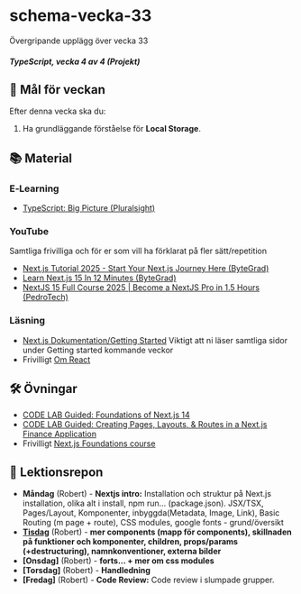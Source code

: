 # schema-vecka-33
Övergripande upplägg över vecka 33

##### TypeScript, vecka 4 av 4 (Projekt)

## 🎯 Mål för veckan

Efter denna vecka ska du:
1.  Ha grundläggande förståelse för **Local Storage**.

## 📚 Material

### E‑Learning
* [TypeScript: Big Picture (Pluralsight)](https://app.pluralsight.com/library/courses/typescript-big-picture/table-of-contents)

### YouTube
Samtliga frivilliga och för er som vill ha förklarat på fler sätt/repetition
* [Next.js Tutorial 2025 - Start Your Next.js Journey Here (ByteGrad)](https://www.youtube.com/watch?v=KAQCHfu_3jw)
* [Learn Next.js 15 In 12 Minutes (ByteGrad)](https://www.youtube.com/watch?v=p-eASfbBXEk)
* [NextJS 15 Full Course 2025 | Become a NextJS Pro in 1.5 Hours (PedroTech)](https://www.youtube.com/watch?v=6jQdZcYY8OY)

### Läsning
* [Next.js Dokumentation/Getting Started](https://nextjs.org/docs/app/getting-started) Viktigt att ni läser samtliga sidor under Getting started kommande veckor
* Frivilligt [Om React](https://nextjs.org/learn/react-foundations/what-is-react-and-nextjs)

## 🛠️ Övningar
* [CODE LAB Guided: Foundations of Next.js 14](https://app.pluralsight.com/paths/skill/nextjs)
* [CODE LAB Guided: Creating Pages, Layouts, & Routes in a Next.js Finance Application](https://app.pluralsight.com/paths/skill/nextjs)
* Frivilligt [Next.js Foundations course](https://nextjs.org/learn/dashboard-app)

## 📑 Lektionsrepon
* **Måndag** (Robert) - **Nextjs intro:** Installation och struktur på Next.js installation, olika alt i install, npm run... (package.json). JSX/TSX, Pages/Layout, Komponenter, inbyggda(Metadata, Image, Link), Basic Routing (m page + route), CSS modules, google fonts - grund/översikt
* **[Tisdag]()** (Robert) - **mer components (mapp för components), skillnaden på funktioner och komponenter, children, props/params (+destructuring), namnkonventioner, externa bilder**
* **[Onsdag]** (Robert) - **forts... + mer om css modules** 
* **[Torsdag]** (Robert) - **Handledning** 
* **[Fredag]** (Robert) - **Code Review:** Code review i slumpade grupper.
